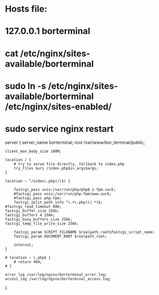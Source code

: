 # Hosts file:
# 127.0.0.1       borterminal

# cat /etc/nginx/sites-available/borterminal
# sudo ln -s /etc/nginx/sites-available/borterminal /etc/nginx/sites-enabled/
# sudo service nginx restart

server {
    server_name borterminal;
    root /var/www/bor_terminal/public;

    client_max_body_size 100M;

    location / {
        # try to serve file directly, fallback to index.php
        try_files $uri /index.php$is_args$args;
    }

    location ~ ^/index\.php(/|$) {

        fastcgi_pass unix:/var/run/php/php8.1-fpm.sock;
        #fastcgi_pass unix:/var/run/php-fpm/www.sock;
        #fastcgi_pass php-fpm;
        fastcgi_split_path_info ^(.+\.php)(/.*)$;
    #fastcgi_read_timeout 600;
    fastcgi_buffer_size 256k;
    fastcgi_buffers 4 256k;
    fastcgi_busy_buffers_size 256k;
    fastcgi_temp_file_write_size 256k;

        fastcgi_param SCRIPT_FILENAME $realpath_root$fastcgi_script_name;
        fastcgi_param DOCUMENT_ROOT $realpath_root;

        internal;
    }

    # location ~ \.php$ {
        # return 404;
    # }

    error_log /var/log/nginx/borterminal_error.log;
    access_log /var/log/nginx/borterminal_access.log;

}
